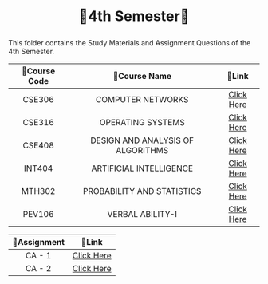 # <p align="center">🔵4th Semester🔵</p>

This folder contains the Study Materials and Assignment Questions of the 4th Semester.

| 📝Course Code | 📝Course Name | 🔗Link |
|:---:|:---:|:---:|
|CSE306|COMPUTER NETWORKS|[Click Here](https://github.com/Rakesh9100/B.Tech-Study-Materials-LPU---Batch--2020-2024/tree/main/4th%20Semester/Courses/CSE306%20(COMPUTER%20NETWORKS))|
|CSE316|OPERATING SYSTEMS|[Click Here](https://github.com/Rakesh9100/B.Tech-Study-Materials-LPU---Batch--2020-2024/tree/main/4th%20Semester/Courses/CSE316%20(OPERATING%20SYSTEMS))|
|CSE408|DESIGN AND ANALYSIS OF ALGORITHMS|[Click Here](https://github.com/Rakesh9100/B.Tech-Study-Materials-LPU---Batch--2020-2024/tree/main/4th%20Semester/Courses/CSE408%20(DESIGN%20AND%20ANALYSIS%20OF%20ALGORITHMS))|
|INT404|ARTIFICIAL INTELLIGENCE|[Click Here](https://github.com/Rakesh9100/B.Tech-Study-Materials-LPU---Batch--2020-2024/tree/main/4th%20Semester/Courses/INT404%20(ARTIFICIAL%20INTELLIGENCE))|
|MTH302|PROBABILITY AND STATISTICS|[Click Here](https://github.com/Rakesh9100/B.Tech-Study-Materials-LPU---Batch--2020-2024/tree/main/4th%20Semester/Courses/MTH302%20(PROBABILITY%20AND%20STATISTICS))|
|PEV106|VERBAL ABILITY-I|[Click Here](https://github.com/Rakesh9100/B.Tech-Study-Materials-LPU---Batch--2020-2024/tree/main/4th%20Semester/Courses/PEV106%20(VERBAL%20ABILITY-I))|

| 📝Assignment | 🔗Link |
|:---:|:---:|
|CA - 1|[Click Here](https://github.com/Rakesh9100/B.Tech-Study-Materials-LPU---Batch--2020-2024/blob/main/4th%20Semester/Assignments/CSE316%20CA1.pdf)|
|CA - 2|[Click Here](https://github.com/Rakesh9100/B.Tech-Study-Materials-LPU---Batch--2020-2024/blob/main/4th%20Semester/Assignments/CSE306%20CA2.pdf)|
